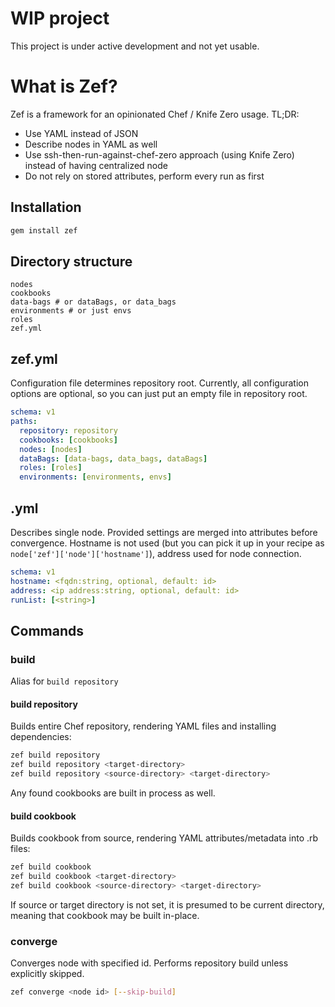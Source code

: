# WIP project

This project is under active development and not yet usable.

# What is Zef?

Zef is a framework for an opinionated Chef / Knife Zero usage. TL;DR: 

- Use YAML instead of JSON
- Describe nodes in YAML as well
- Use ssh-then-run-against-chef-zero approach (using Knife Zero) 
instead of having centralized node
- Do not rely on stored attributes, perform every run as first

## Installation

```bash
gem install zef
```

## Directory structure

```
nodes
cookbooks
data-bags # or dataBags, or data_bags
environments # or just envs
roles
zef.yml
```

## zef.yml

Configuration file determines repository root. Currently, all 
configuration options are optional, so you can just put an empty file
in repository root.

```yaml
schema: v1
paths:
  repository: repository
  cookbooks: [cookbooks]
  nodes: [nodes]
  dataBags: [data-bags, data_bags, dataBags]
  roles: [roles]
  environments: [environments, envs]
```

## <node-id>.yml

Describes single node. Provided settings are merged into attributes
before convergence. Hostname is not used (but you can pick it up in 
your recipe as `node['zef']['node']['hostname']`), address used for 
node connection.

```yaml
schema: v1
hostname: <fqdn:string, optional, default: id>
address: <ip address:string, optional, default: id>
runList: [<string>]
```

## Commands

### build

Alias for `build repository`

#### build repository

Builds entire Chef repository, rendering YAML files and installing
dependencies:

```bash
zef build repository
zef build repository <target-directory>
zef build repository <source-directory> <target-directory>
```

Any found cookbooks are built in process as well.

#### build cookbook

Builds cookbook from source, rendering YAML attributes/metadata into
.rb files:

```bash
zef build cookbook
zef build cookbook <target-directory>
zef build cookbook <source-directory> <target-directory>
```

If source or target directory is not set, it is presumed to be current
directory, meaning that cookbook may be built in-place.

### converge

Converges node with specified id. Performs repository build unless 
explicitly skipped.

```bash
zef converge <node id> [--skip-build]
```
